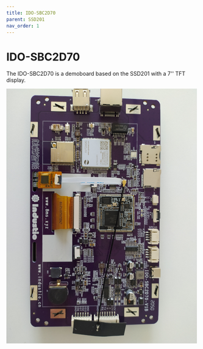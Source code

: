 ```yaml
---
title: IDO-SBC2D70
parent: SSD201
nav_order: 1
---
```


# IDO-SBC2D70

The IDO-SBC2D70 is a demoboard based on the SSD201 with a 7'' TFT display. 

![IDO-SBC2D70](images/IDO-SBC2D70.png)